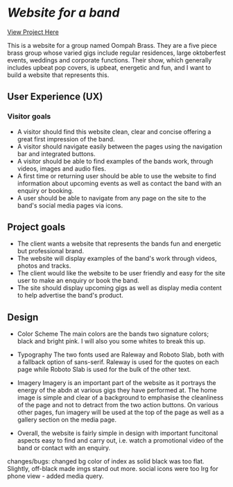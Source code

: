 # _Website for a band_

[View Project Here](#)

This is a website for a group named Oompah Brass. They are a five piece brass group whose varied gigs include regular residences, large oktoberfest events, weddings and corporate functions. Their show, which generally includes upbeat pop covers, is upbeat, energetic and fun, and I want to build a website that represents this. 

## User Experience (UX)

### Visitor goals

  - A visitor should find this website clean, clear and concise offering a great first impression of the band.
  - A visitor should navigate easily between the pages using the navigation bar and integrated buttons. 
  - A visitor should be able to find examples of the bands work, through videos, images and audio files. 
  - A first time or returning user should be able to use the website to find information about upcoming events as well as contact the band with an enquiry or booking. 
  - A user should be able to navigate from any page on the site to the band's social media pages via icons. 

## Project goals

  - The client wants a website that represents the bands fun and energetic but professional brand. 
  - The website will display examples of the band's work through videos, photos and tracks. 
  - The client would like the website to be user friendly and easy for the site user to make an enquiry or book the band. 
  - The site should display upcoming gigs as well as display media content to help advertise the band's product.

## Design

  * Color Scheme
    The main colors are the bands two signature colors; black and bright pink. I will also you some whites to break this up. 

  * Typography 
    The two fonts used are Raleway and Roboto Slab, both with a fallback option of sans-serif. Raleway is used for the quotes on each page while Roboto Slab is used for the bulk of the other text. 

  * Imagery
    Imagery is an important part of the website as it portrays the energy of the abdn at various gigs they have performed at. The home image is simple and clear of a background to emphasise the cleanliness of the page and not to detract from the two action buttons. On various other pages, fun imagery will be used at the top of the page as well as a gallery section on the media page. 

  * Overall, the website is fairly simple in design with important funcitonal aspects easy to find and carry out, i.e. watch a promotional    video of the band or contact with an enquiry. 



changes/bugs:
changed bg color of index as solid black was too flat. Slightly, off-black made imgs stand out more.
social icons were too lrg for phone view - added media query. 
